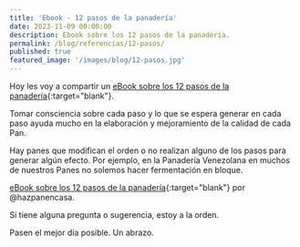 ```yaml
---
title: 'Ebook - 12 pasos de la panadería'
date: 2023-11-09 00:00:00
description: Ebook sobre los 12 pasos de la panadería.
permalink: /blog/referencias/12-pasos/
published: true
featured_image: '/images/blog/12-pasos.jpg'
---
```


Hoy les voy a compartir un [eBook sobre los 12 pasos de la panadería](/assets/pdf/12-pasos-@hazpanencasa.pdf){:target="blank"}.

Tomar consciencia sobre cada paso y lo que se espera generar en cada paso ayuda mucho en la elaboración y mejoramiento de la calidad de cada Pan.

Hay panes que modifican el orden o no realizan alguno de los pasos para generar algún efecto. Por ejemplo, en la Panadería Venezolana en muchos de nuestros Panes no solemos hacer fermentación en bloque.

[eBook sobre los 12 pasos de la panadería](/assets/pdf/12-pasos-@hazpanencasa.pdf){:target="blank"} por @hazpanencasa. 

Si tiene alguna pregunta o sugerencia, estoy a la orden.

Pasen el mejor día posible. Un abrazo.
